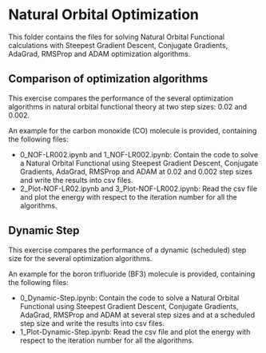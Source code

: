 # Natural Orbital Optimization

This folder contains the files for solving Natural Orbital Functional calculations with Steepest Gradient Descent, Conjugate Gradients, AdaGrad, RMSProp and ADAM optimization algorithms.

## Comparison of optimization algorithms

This exercise compares the performance of the several optimization algorithms in natural orbital functional theory at two step sizes: 0.02 and 0.002.

An example for the carbon monoxide (CO) molecule is provided, containing the following files:
- 0_NOF-LR002.ipynb and 1_NOF-LR002.ipynb: Contain the code to solve a Natural Orbital Functional using Steepest Gradient Descent, Conjugate Gradients, AdaGrad, RMSProp and ADAM at 0.02 and 0.002 step sizes and write the results into csv files.
- 2_Plot-NOF-LR02.ipynb and 3_Plot-NOF-LR002.ipynb: Read the csv file and plot the energy with respect to the iteration number for all the algorithms.

## Dynamic Step

This exercise compares the performance of a dynamic (scheduled) step size for the several optimization algorithms.

An example for the boron trifluoride (BF3) molecule is provided, containing the following files:
- 0_Dynamic-Step.ipynb: Contain the code to solve a Natural Orbital Functional using Steepest Gradient Descent, Conjugate Gradients, AdaGrad, RMSProp and ADAM at several step sizes and at a scheduled step size and write the results into csv files.
- 1_Plot-Dynamic-Step.ipynb: Read the csv file and plot the energy with respect to the iteration number for all the algorithms.